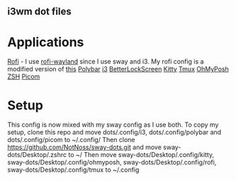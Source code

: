 ## i3wm dot files

# Applications
[Rofi](https://wiki.archlinux.org/title/Rofi) - I use [rofi-wayland](https://archlinux.org/packages/extra/x86_64/rofi-wayland/) since I use sway and i3. My rofi config is a modified version of [this](https://github.com/adi1090x/rofi)
[Polybar](https://wiki.archlinux.org/title/Polybar)
[i3](https://wiki.archlinux.org/title/I3)
[BetterLockScreen](https://github.com/betterlockscreen/betterlockscreen)
[Kitty](https://wiki.archlinux.org/title/Kitty)
[Tmux](https://wiki.archlinux.org/title/Tmux)
[OhMyPosh](https://ohmyposh.dev/)
[ZSH](https://wiki.archlinux.org/title/Zsh)
[Picom](https://aur.archlinux.org/packages/picom-ft-udev)

# Setup
This config is now mixed with my sway config as I use both.
To copy my setup, clone this repo and move dots/.config/i3, dots/.config/polybar and dots/.config/picom to ~/.config/
Then clone https://github.com/NotNoss/sway-dots.git and move sway-dots/Desktop/.zshrc to ~/
Then move sway-dots/Desktop/.config/kitty, sway-dots/Desktop/.config/ohmyposh, sway-dots/Desktop/.config/rofi, sway-dots/Desktop/.config/tmux to ~/.config
